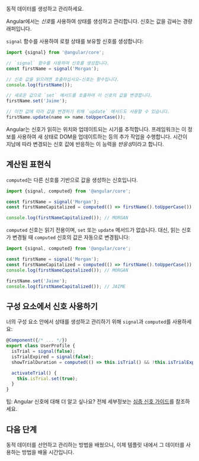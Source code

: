 <docs-decorative-header title="신호" imgSrc="adev/src/assets/images/signals.svg"> <!-- markdownlint-disable-line -->
동적 데이터를 생성하고 관리하세요.
</docs-decorative-header>

Angular에서는 *신호*를 사용하여 상태를 생성하고 관리합니다. 신호는 값을 감싸는 경량 래퍼입니다.

`signal` 함수를 사용하여 로컬 상태를 보유할 신호를 생성합니다:

```typescript
import {signal} from '@angular/core';

// `signal` 함수를 사용하여 신호를 생성합니다.
const firstName = signal('Morgan');

// 신호 값을 읽으려면 호출하십시오—신호는 함수입니다.
console.log(firstName());

// 새로운 값으로 `set` 메서드를 호출하여 이 신호의 값을 변경합니다.
firstName.set('Jaime');

// 이전 값에 따라 값을 변경하기 위해 `update` 메서드도 사용할 수 있습니다.
firstName.update(name => name.toUpperCase());
```

Angular는 신호가 읽히는 위치와 업데이트되는 시기를 추적합니다. 프레임워크는 이 정보를 사용하여 새 상태로 DOM을 업데이트하는 등의 추가 작업을 수행합니다. 시간이 지남에 따라 변경되는 신호 값에 반응하는 이 능력을 *반응성*이라고 합니다.

## 계산된 표현식

`computed`는 다른 신호를 기반으로 값을 생성하는 신호입니다.

```typescript
import {signal, computed} from '@angular/core';

const firstName = signal('Morgan');
const firstNameCapitalized = computed(() => firstName().toUpperCase());

console.log(firstNameCapitalized()); // MORGAN
``` 

`computed` 신호는 읽기 전용이며, `set` 또는 `update` 메서드가 없습니다. 대신, 읽는 신호가 변경될 때 `computed` 신호의 값은 자동으로 변경됩니다:

```typescript
import {signal, computed} from '@angular/core';

const firstName = signal('Morgan');
const firstNameCapitalized = computed(() => firstName().toUpperCase());
console.log(firstNameCapitalized()); // MORGAN

firstName.set('Jaime');
console.log(firstNameCapitalized()); // JAIME
```

## 구성 요소에서 신호 사용하기

너의 구성 요소 안에서 상태를 생성하고 관리하기 위해 `signal`과 `computed`를 사용하세요:

```typescript
@Component({/* ... */})
export class UserProfile {
  isTrial = signal(false);
  isTrialExpired = signal(false);
  showTrialDuration = computed(() => this.isTrial() && !this.isTrialExpired());

  activateTrial() {
    this.isTrial.set(true);
  }
}
```

팁: Angular 신호에 대해 더 알고 싶나요? 전체 세부정보는 [심층 신호 가이드](guide/signals)를 참조하세요.

## 다음 단계

동적 데이터를 선언하고 관리하는 방법을 배웠으니, 이제 템플릿 내에서 그 데이터를 사용하는 방법을 배울 시간입니다.

<docs-pill-row>
  <docs-pill title="템플릿을 사용한 동적 인터페이스" href="essentials/templates" />
  <docs-pill title="심층 신호 가이드" href="guide/signals" />
</docs-pill-row>